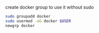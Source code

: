 
create docker group to use it without sudo
```sh
sudo groupadd docker
sudo usermod -aG docker $USER
newgrp docker
```
